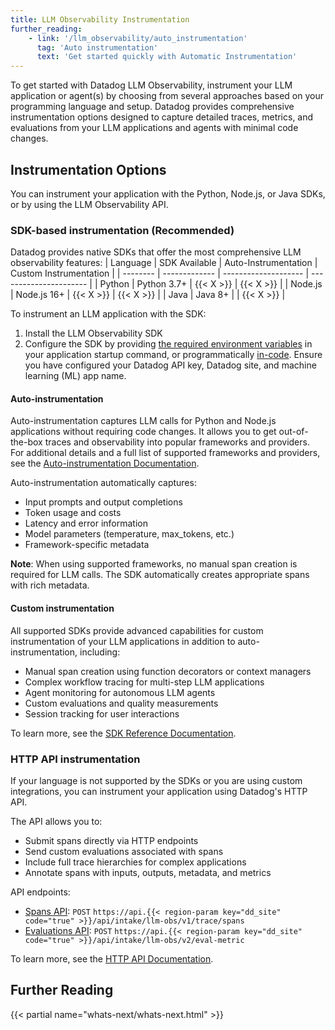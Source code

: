 ```yaml
---
title: LLM Observability Instrumentation
further_reading:
    - link: '/llm_observability/auto_instrumentation'
      tag: 'Auto instrumentation'
      text: 'Get started quickly with Automatic Instrumentation'
---
```



To get started with Datadog LLM Observability, instrument your LLM application or agent(s) by choosing from several approaches based on your programming language and setup. Datadog provides comprehensive instrumentation options designed to capture detailed traces, metrics, and evaluations from your LLM applications and agents with minimal code changes.

## Instrumentation Options
You can instrument your application with the Python, Node.js, or Java SDKs, or by using the LLM Observability API.

### SDK-based instrumentation (Recommended)
Datadog provides native SDKs that offer the most comprehensive LLM observability features:
| Language | SDK Available | Auto-Instrumentation | Custom Instrumentation |
| -------- | ------------- | -------------------- | ---------------------- |
| Python | Python 3.7+ | {{< X >}} | {{< X >}} |
| Node.js | Node.js 16+ | {{< X >}} | {{< X >}} |
| Java | Java 8+ | | {{< X >}} |


To instrument an LLM application with the SDK:
1. Install the LLM Observability SDK
2. Configure the SDK by providing [the required environment variables][6] in your application startup command, or programmatically [in-code][7]. Ensure you have configured your Datadog API key, Datadog site, and machine learning (ML) app name.

#### Auto-instrumentation
Auto-instrumentation captures LLM calls for Python and Node.js applications without requiring code changes. It allows you to get out-of-the-box traces and observability into popular frameworks and providers. For additional details and a full list of supported frameworks and providers, see the [Auto-instrumentation Documentation][1].

Auto-instrumentation automatically captures:
- Input prompts and output completions
- Token usage and costs
- Latency and error information
- Model parameters (temperature, max_tokens, etc.)
- Framework-specific metadata

<div class="alert alert-info"><strong>Note</strong>: When using supported frameworks, no manual span creation is required for LLM calls. The SDK automatically creates appropriate spans with rich metadata.</div>

#### Custom instrumentation
All supported SDKs provide advanced capabilities for custom instrumentation of your LLM applications in addition to auto-instrumentation, including:
- Manual span creation using function decorators or context managers
- Complex workflow tracing for multi-step LLM applications
- Agent monitoring for autonomous LLM agents
- Custom evaluations and quality measurements
- Session tracking for user interactions

To learn more, see the [SDK Reference Documentation][2].

### HTTP API instrumentation
If your language is not supported by the SDKs or you are using custom integrations, you can instrument your application using Datadog's HTTP API.

The API allows you to:
- Submit spans directly via HTTP endpoints
- Send custom evaluations associated with spans
- Include full trace hierarchies for complex applications
- Annotate spans with inputs, outputs, metadata, and metrics

API endpoints:
- [Spans API][4]: `POST` `https://api.{{< region-param key="dd_site" code="true" >}}/api/intake/llm-obs/v1/trace/spans`
- [Evaluations API][5]: `POST` `https://api.{{< region-param key="dd_site" code="true" >}}/api/intake/llm-obs/v2/eval-metric`

To learn more, see the [HTTP API Documentation][3].

## Further Reading

{{< partial name="whats-next/whats-next.html" >}}


[1]: /llm_observability/auto_instrumentation
[2]: /llm_observability/instrumentation/sdk
[3]: /llm_observability/setup/api
[4]: /llm_observability/instrumentation/api/?tab=model#spans-api
[5]: /llm_observability/instrumentation/api/?tab=model#evaluations-api
[6]: /llm_observability/instrumentation/sdk#command-line-setup
[7]: /llm_observability/instrumentation/sdk#in-code-setup